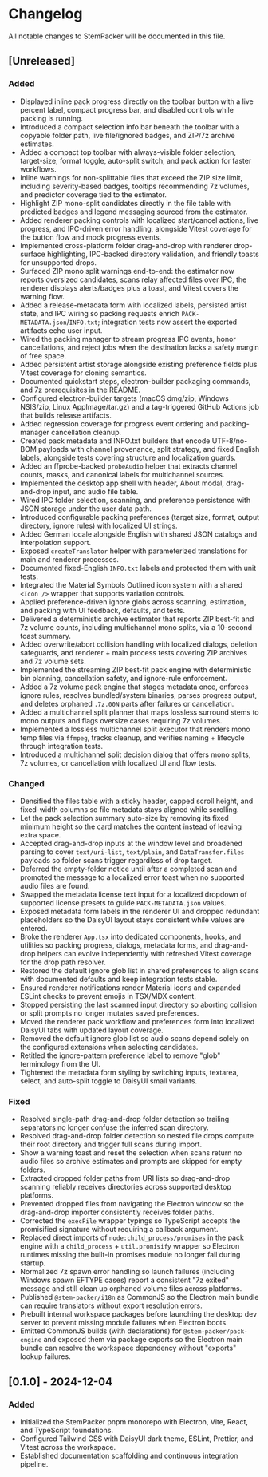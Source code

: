 # Changelog

All notable changes to StemPacker will be documented in this file.

## [Unreleased]
### Added
- Displayed inline pack progress directly on the toolbar button with a live percent label,
  compact progress bar, and disabled controls while packing is running.
- Introduced a compact selection info bar beneath the toolbar with a copyable folder path,
  live file/ignored badges, and ZIP/7z archive estimates.
- Added a compact top toolbar with always-visible folder selection, target-size, format toggle,
  auto-split switch, and pack action for faster workflows.
- Inline warnings for non-splittable files that exceed the ZIP size limit, including severity-based
  badges, tooltips recommending 7z volumes, and predictor coverage tied to the estimator.
- Highlight ZIP mono-split candidates directly in the file table with predicted badges and
  legend messaging sourced from the estimator.
- Added renderer packing controls with localized start/cancel actions, live progress, and IPC-driven
  error handling, alongside Vitest coverage for the button flow and mock progress events.
- Implemented cross-platform folder drag-and-drop with renderer drop-surface highlighting, IPC-backed
  directory validation, and friendly toasts for unsupported drops.
- Surfaced ZIP mono split warnings end-to-end: the estimator now reports oversized candidates,
  scans relay affected files over IPC, the renderer displays alerts/badges plus a toast, and
  Vitest covers the warning flow.
- Added a release-metadata form with localized labels, persisted artist state, and IPC wiring so
  packing requests enrich `PACK-METADATA.json`/`INFO.txt`; integration tests now assert the
  exported artifacts echo user input.
- Wired the packing manager to stream progress IPC events, honor cancellations, and reject jobs
  when the destination lacks a safety margin of free space.
- Added persistent artist storage alongside existing preference fields plus Vitest coverage for
  cloning semantics.
- Documented quickstart steps, electron-builder packaging commands, and 7z prerequisites in the
  README.
- Configured electron-builder targets (macOS dmg/zip, Windows NSIS/zip, Linux AppImage/tar.gz) and
  a tag-triggered GitHub Actions job that builds release artifacts.
- Added regression coverage for progress event ordering and packing-manager cancellation cleanup.
- Created pack metadata and INFO.txt builders that encode UTF-8/no-BOM payloads with channel provenance, split strategy,
  and fixed English labels, alongside tests covering structure and localization guards.
- Added an ffprobe-backed `probeAudio` helper that extracts channel counts, masks, and canonical labels for multichannel
  sources.
- Implemented the desktop app shell with header, About modal, drag-and-drop input, and audio file table.
- Wired IPC folder selection, scanning, and preference persistence with JSON storage under the user data path.
- Introduced configurable packing preferences (target size, format, output directory, ignore rules) with localized UI strings.
- Added German locale alongside English with shared JSON catalogs and interpolation support.
- Exposed `createTranslator` helper with parameterized translations for main and renderer processes.
- Documented fixed-English `INFO.txt` labels and protected them with unit tests.
- Integrated the Material Symbols Outlined icon system with a shared `<Icon />` wrapper that supports variation controls.
- Applied preference-driven ignore globs across scanning, estimation, and packing with UI feedback, defaults, and tests.
- Delivered a deterministic archive estimator that reports ZIP best-fit and 7z volume counts, including multichannel mono splits, via a 10-second toast summary.
- Added overwrite/abort collision handling with localized dialogs, deletion safeguards, and renderer + main process tests covering ZIP archives and 7z volume sets.
- Implemented the streaming ZIP best-fit pack engine with deterministic bin planning, cancellation safety, and ignore-rule enforcement.
- Added a 7z volume pack engine that stages metadata once, enforces ignore rules, resolves bundled/system binaries, parses progress output, and deletes orphaned `.7z.00N` parts after failures or cancellation.
- Added a multichannel split planner that maps lossless surround stems to mono outputs and flags oversize cases requiring 7z volumes.
- Implemented a lossless multichannel split executor that renders mono temp files via `ffmpeg`, tracks cleanup, and verifies naming + lifecycle through integration tests.
- Introduced a multichannel split decision dialog that offers mono splits, 7z volumes, or cancellation with localized UI and flow tests.

### Changed
- Densified the files table with a sticky header, capped scroll height, and fixed-width columns
  so file metadata stays aligned while scrolling.
- Let the pack selection summary auto-size by removing its fixed minimum height so the card matches
  the content instead of leaving extra space.
- Accepted drag-and-drop inputs at the window level and broadened parsing to cover `text/uri-list`,
  `text/plain`, and `DataTransfer.files` payloads so folder scans trigger regardless of drop target.
- Deferred the empty-folder notice until after a completed scan and promoted the message to a
  localized error toast when no supported audio files are found.
- Swapped the metadata license text input for a localized dropdown of supported license presets
  to guide `PACK-METADATA.json` values.
- Exposed metadata form labels in the renderer UI and dropped redundant placeholders so the
  DaisyUI layout stays consistent while values are entered.
- Broke the renderer `App.tsx` into dedicated components, hooks, and utilities so packing progress,
  dialogs, metadata forms, and drag-and-drop helpers can evolve independently with refreshed
  Vitest coverage for the drop path resolver.
- Restored the default ignore glob list in shared preferences to align scans with documented
  defaults and keep integration tests stable.
- Ensured renderer notifications render Material icons and expanded ESLint checks to prevent emojis in TSX/MDX content.
- Stopped persisting the last scanned input directory so aborting collision or split prompts no longer mutates saved preferences.
- Moved the renderer pack workflow and preferences form into localized DaisyUI tabs with updated layout coverage.
- Removed the default ignore glob list so audio scans depend solely on the configured extensions when selecting candidates.
- Retitled the ignore-pattern preference label to remove "glob" terminology from the UI.
- Tightened the metadata form styling by switching inputs, textarea, select, and auto-split toggle to DaisyUI small variants.

### Fixed
- Resolved single-path drag-and-drop folder detection so trailing separators no longer
  confuse the inferred scan directory.
- Resolved drag-and-drop folder detection so nested file drops compute their root directory and
  trigger full scans during import.
- Show a warning toast and reset the selection when scans return no audio files so archive estimates
  and prompts are skipped for empty folders.
- Extracted dropped folder paths from URI lists so drag-and-drop scanning reliably receives
  directories across supported desktop platforms.
- Prevented dropped files from navigating the Electron window so the drag-and-drop importer
  consistently receives folder paths.
- Corrected the `execFile` wrapper typings so TypeScript accepts the promisified
  signature without requiring a callback argument.
- Replaced direct imports of `node:child_process/promises` in the pack engine with a
  `child_process` + `util.promisify` wrapper so Electron runtimes missing the
  built-in promises module no longer fail during startup.
- Normalized 7z spawn error handling so launch failures (including Windows spawn EFTYPE cases) report a consistent "7z exited"
  message and still clean up orphaned volume files across platforms.
- Published `@stem-packer/i18n` as CommonJS so the Electron main bundle can require translators without export resolution errors.
- Prebuilt internal workspace packages before launching the desktop dev server to prevent missing module failures when Electron boots.
- Emitted CommonJS builds (with declarations) for `@stem-packer/pack-engine` and exposed them via package exports so the Electron
  main bundle can resolve the workspace dependency without "exports" lookup failures.

## [0.1.0] - 2024-12-04
### Added
- Initialized the StemPacker pnpm monorepo with Electron, Vite, React, and TypeScript foundations.
- Configured Tailwind CSS with DaisyUI dark theme, ESLint, Prettier, and Vitest across the workspace.
- Established documentation scaffolding and continuous integration pipeline.
